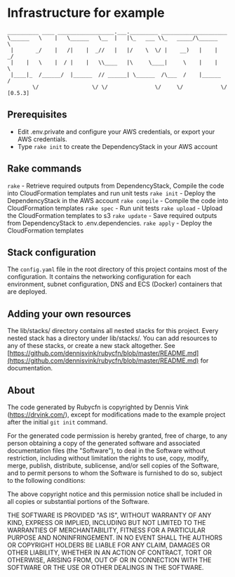 # Infrastructure for example

```
__________ ____ __________________.___._________ _____________________
\______   \    |   \______   \__  |   |\_   ___ \\_   _____/\______   \
 |       _/    |   /|    |  _//   |   |/    \  \/ |    __)   |    |  _/
 |    |   \    |  / |    |   \\____   |\     \____|     \    |    |   \
 |____|_  /______/  |______  // ______| \______  /\___  /    |______  /
        \/                 \/ \/               \/     \/            \/ [0.5.3]
```

## Prerequisites

- Edit .env.private and configure your AWS credentials, or export your AWS credentials.
- Type `rake init` to create the DependencyStack in your AWS account

## Rake commands

`rake` - Retrieve required outputs from DependencyStack, Compile the code into CloudFormation templates and run unit tests
`rake init` - Deploy the DependencyStack in the AWS account
`rake compile` - Compile the code into CloudFormation templates
`rake spec` - Run unit tests
`rake upload` - Upload the CloudFormation templates to s3
`rake update` - Save required outputs from DependencyStack to .env.dependencies.<ENVIRONMENT>
`rake apply` - Deploy the CloudFormation templates

## Stack configuration

The `config.yaml` file in the root directory of this project contains most of the configuration.  It contains the networking configuration for each environment, subnet configuration, DNS and ECS (Docker) containers that are deployed.

## Adding your own resources

The lib/stacks/ directory contains all nested stacks for this project. Every nested stack has a
directory under lib/stacks/. You can add resources to any of these stacks, or create a new stack altogether. See [https://github.com/dennisvink/rubycfn/blob/master/README.md](https://github.com/dennisvink/rubycfn/blob/master/README.md) for documentation.

## About

The code generated by Rubycfn is copyrighted by Dennis Vink (https://drvink.com/),
except for modifications made to the example project after the initial
`git init` command. 

For the generated code permission is hereby granted, free of charge, to any
person obtaining a copy of the generated software and associated documentation
files (the "Software"), to deal in the Software without restriction, including
without limitation the rights to use, copy, modify, merge, publish, distribute,
sublicense, and/or sell copies of the Software, and to permit persons to whom
the Software is furnished to do so, subject to the following conditions:

The above copyright notice and this permission notice shall be included in all
copies or substantial portions of the Software.

THE SOFTWARE IS PROVIDED "AS IS", WITHOUT WARRANTY OF ANY KIND, EXPRESS OR
IMPLIED, INCLUDING BUT NOT LIMITED TO THE WARRANTIES OF MERCHANTABILITY,
FITNESS FOR A PARTICULAR PURPOSE AND NONINFRINGEMENT. IN NO EVENT SHALL
THE AUTHORS OR COPYRIGHT HOLDERS BE LIABLE FOR ANY CLAIM, DAMAGES OR OTHER
LIABILITY, WHETHER IN AN ACTION OF CONTRACT, TORT OR OTHERWISE, ARISING FROM,
OUT OF OR IN CONNECTION WITH THE SOFTWARE OR THE USE OR OTHER DEALINGS IN
THE SOFTWARE.
